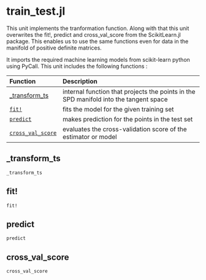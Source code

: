 # train_test.jl

This unit implements the tranformation function. Along with that this unit
overwrites the fit!, predict and cross_val_score from the ScikitLearn.jl package.
This enables us to use the same functions even for data in the manifold of positive
definite matrices.

It imports the required machine learning models from scikit-learn python using PyCall. This unit includes the following functions :

| Function   | Description |
|:---------- |:----------- |
| [_transform_ts](@ref) | internal function that projects the points in the SPD manifold into the tangent space|
| [`fit!`](@ref) | fits the model for the given training set|
| [`predict`](@ref) | makes prediction for the points in the test set|
| [`cross_val_score`](@ref) | evaluates the cross-validation score of the estimator or model|


## _transform_ts

```@docs
_transform_ts
```

## fit!

```@docs
fit!
```

## predict

```@docs
predict
```

## cross_val_score

```@docs
cross_val_score
```


 
